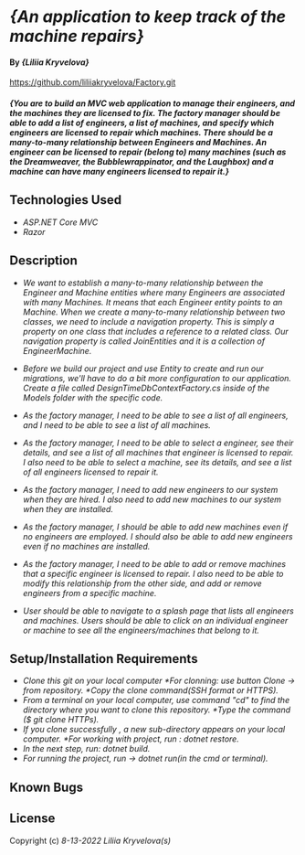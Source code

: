 # _{An application to keep track of the machine repairs}_

#### By _**{Liliia Kryvelova}**_

https://github.com/liliiakryvelova/Factory.git

#### _{You are to build an MVC web application to manage their engineers, and the machines they are licensed to fix. The factory manager should be able to add a list of engineers, a list of machines, and specify which engineers are licensed to repair which machines. There should be a many-to-many relationship between Engineers and Machines. An engineer can be licensed to repair (belong to) many machines (such as the Dreamweaver, the Bubblewrappinator, and the Laughbox) and a machine can have many engineers licensed to repair it.}_

## Technologies Used

* _ASP.NET Core MVC_
* _Razor_

## Description

* _We want to establish a many-to-many relationship between the Engineer and Machine entities where many Engineers are associated with many Machines. It means that each Engineer entity points to an Machine. When we create a many-to-many relationship between two classes, we need to include a navigation property. This is simply a property on  one class that includes a reference to a related class. Our navigation property is called JoinEntities and it is a collection of EngineerMachine._

* _Before we build our project and use Entity to create and run our migrations, we'll have to do a bit more configuration to our application. Create a file called DesignTimeDbContextFactory.cs inside of the Models folder with the specific code._

* _As the factory manager, I need to be able to see a list of all engineers, and I need to be able to see a list of all machines._
* _As the factory manager, I need to be able to select a engineer, see their details, and see a list of all machines that engineer is licensed to repair. I also need to be able to select a machine, see its details, and see a list of all engineers licensed to repair it._
* _As the factory manager, I need to add new engineers to our system when they are hired. I also need to add new machines to our system when they are installed._
* _As the factory manager, I should be able to add new machines even if no engineers are employed. I should also be able to add new engineers even if no machines are installed._
* _As the factory manager, I need to be able to add or remove machines that a specific engineer is licensed to repair. I also need to be able to modify this relationship from the other side, and add or remove engineers from a specific machine._
* _User should be able to navigate to a splash page that lists all engineers and machines. Users should be able to click on an individual engineer or machine to see all the engineers/machines that belong to it._

## Setup/Installation Requirements

* _Clone this git on your local computer *For clonning: use button Clone -> from repository. *Copy the clone command(SSH format or HTTPS)._
* _From a terminal on your local computer, use command "cd" to find the directory where you want to clone this repository. *Type the command ($ git clone HTTPs)._
* _If you clone successfully , a new sub-directory appears on your local computer. *For working with project, run : dotnet restore._
* _In the next step, run: dotnet build._
* _For running the project, run -> dotnet run(in the cmd or terminal)._ 



## Known Bugs


## License


Copyright (c) _8-13-2022_ _Liliia Kryvelova(s)_
